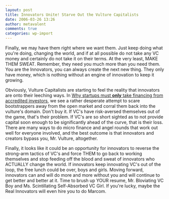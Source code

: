 ```yaml
---
layout: post
title: Innovators Unite! Starve Out the Vulture Capitalists
date: 2006-03-26 13:26
author: metavalent
comments: true
categories: wp-import
---
```

Finally, we may have them right where we want them. Just keep doing what you're doing, changing the world, and if at all possible do not take any VC money and certainly do not take it on their terms. At the very least, MAKE THEM SWEAT.  Remember, they need you much more than you need them.  You are the Innovators, you can always create the next new thing.  They only have money, which is nothing without an engine of innovation to keep it growing.

Obviously, Vulture Capitalists are starting to feel the reality that innovators are onto their leeching ways.  In <a href="http://venturecapital.foundnews.com/why-startups-must-only-take-financing-from-accredited-investors/">Why startups must <b>only</b> take financing from accredited investors</a>, we see a rather desperate attempt to scare bootstrappers away from the open market and corral them back into the vulture's domain. Don't buy it.  If VC's have risk-aversed themselves out of the game, that's their problem.  If VC's are so short sighted as to not provide capital soon enough to be significantly ahead of the curve, that is their loss. There are many ways to do micro finance and angel rounds that work out well for everyone involved, and the best outcome is that innovators and creators bypass you, Mr. Vulture, altogether.  

Finally, it looks like it could be an opportunity for innovators to reverse the strong-arm tactics of VC's and force THEM to go back to working themselves and stop feeding off the blood and sweat of innovators who ACTUALLY change the world.  If innovators keep innovating VC's out of the loop, the free lunch could be over, boys and girls.  Moving forward, innovators can and will do more and more without you and will continue to get better and better at it.  Time to brush up YOUR resume, Mr. Bloviating VC Boy and Ms. Scintillating Self-Absorbed VC Girl.  If you're lucky, maybe the Real Innovators will even hire you to do Marcom.
